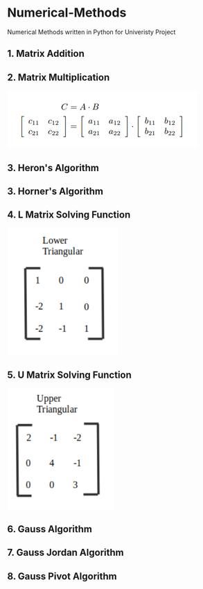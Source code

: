 # Numerical-Methods
Numerical Methods written in Python for Univeristy Project

## 1. Matrix Addition
## 2. Matrix Multiplication
<img src = "Images/Multi.png">

## 3. Heron's Algorithm
## 3. Horner's Algorithm
## 4. L Matrix Solving Function
<img src = "Images/Lower.PNG">

## 5. U Matrix Solving Function
<img src = "Images/Upper.PNG">

## 6. Gauss Algorithm
## 7. Gauss Jordan Algorithm
## 8. Gauss Pivot Algorithm
